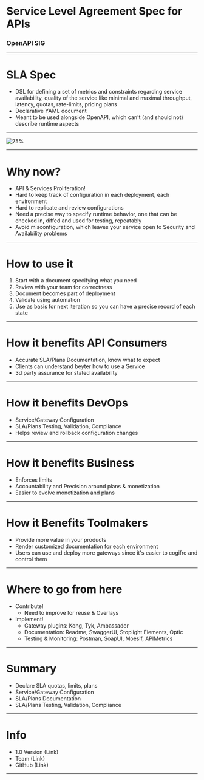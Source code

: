 # Service Level Agreement Spec for APIs
### OpenAPI SIG

---
# SLA Spec

- DSL for defining a set of metrics and constraints regarding service availability, quality of the service like minimal and maximal throughput, latency, quotas, rate-limits, pricing plans
- Declarative YAML document
- Meant to be used alongside OpenAPI, which can't (and should not) describe runtime aspects

---

![75%](https://www.openapis.org/wp-content/uploads/sites/3/2021/03/SLA-concepts.png)

---
# Why now?

- API & Services Proliferation!
- Hard to keep track of configuration in each deployment, each environment
- Hard to replicate and review configurations
- Need a precise way to specify runtime behavior, one that can be checked in, diffed and used for testing, repeatably
- Avoid misconfiguration, which leaves your service open to Security and Availability problems

---
# How to use it

1. Start with a document specifying what you need
2. Review with your team for correctness
3. Document becomes part of deployment
4. Validate using automation
5. Use as basis for next iteration so you can have a precise record of each state

---
# How it benefits API Consumers

- Accurate SLA/Plans Documentation, know what to expect
- Clients can understand beyter how to use a Service
- 3d party assurance for stated availability

---
# How it benefits DevOps

- Service/Gateway Configuration
- SLA/Plans Testing, Validation, Compliance
- Helps review and rollback configuration changes

---
# How it benefits Business

- Enforces limits
- Accountability and Precision around plans & monetization
- Easier to evolve monetization and plans

---
# How it Benefits Toolmakers

- Provide more value in your products
- Render customized documentation for each environment
- Users can use and deploy more gateways since it's easier to cogifre and control them

---
# Where to go from here

- Contribute!
    - Need to improve for reuse & Overlays
- Implement!
    - Gateway plugins: Kong, Tyk, Ambassador
    - Documentation: Readme, SwaggerUI, Stoplight Elements, Optic
    - Testing & Monitoring: Postman, SoapUI, Moesif, APIMetrics

---
# Summary

- Declare SLA quotas, limits, plans
- Service/Gateway Configuration
- SLA/Plans Documentation
- SLA/Plans Testing, Validation, Compliance

---
# Info

- 1.0 Version (Link)
- Team (Link)
- GitHub (Link)

---
